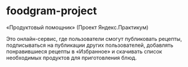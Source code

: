 # foodgram-project

«Продуктовый помощник» (Проект Яндекс.Практикум)

Это онлайн-сервис, где пользователи смогут публиковать рецепты, подписываться на публикации других пользователей, добавлять понравившиеся рецепты в «Избранное» и скачивать список необходимых продуктов для приготовления блюд.
